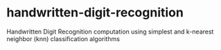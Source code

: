 # handwritten-digit-recognition
Handwritten Digit Recognition computation using simplest and k-nearest neighbor (knn) classification algorithms

